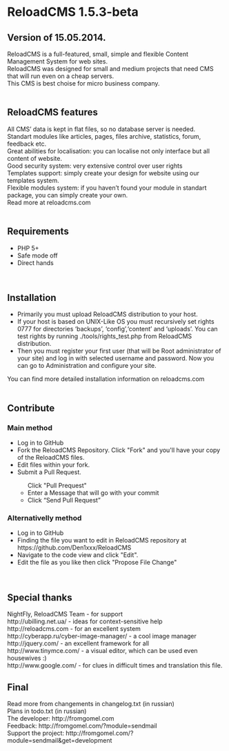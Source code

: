 <h1>ReloadCMS 1.5.3-beta</h1>
<h2>Version of 15.05.2014.</h2>
ReloadCMS is a full-featured, small, simple and flexible Content Management System for web sites.<br />
ReloadCMS was designed for small and medium projects that need CMS that will run even on a cheap servers.<br />
This CMS is best choise for micro business company.<br /><br />

<h2>ReloadCMS features</h2>
All CMS’ data is kept in flat files, so no database server is needed.<br />
Standart modules like articles, pages, files archive, statistics, forum, feedback etc.<br />
Great abilities for localisation: you can localise not only interface but all content of website.<br />
Good security system: very extensive control over user rights<br />
Templates support: simply create your design for website using our templates system.<br />
Flexible modules system: if you haven’t found your module in standart package, you can simply create your own.<br />
Read more at reloadcms.com<br /><br />
	
<h2>Requirements</h2>
<ul>
<li>PHP 5+</li>
<li>Safe mode off</li>
<li>Direct hands</li>
</ul>
<br />

<h2>Installation</h2>
<ul>
<li>Primarily you must upload ReloadCMS distribution to your host.</li>
<li>If your host is based on UNIX-Like OS you must recursively set rights 0777 for directories ‘backups’, ‘config’,‘content’ and ‘uploads’. You can test rights by running ./tools/rights_test.php from ReloadCMS distribution.</li>
<li>Then you must register your first user (that will be Root administrator of your site) and log in with selected username and password. Now you can go to Administration and configure your site.</li>
</ul>
You can find more detailed installation information on reloadcms.com<br /><br />

<h2>Contribute</h2>
<h3>Main method</h3>
<ul>
<li>Log in to GitHub</li>
<li>Fork the ReloadCMS Repository. Click "Fork" and you'll have your copy of the ReloadCMS files.</li>
<li>Edit files within your fork.</li> 
<li>Submit a Pull Request.</li>
<ul>
</li>Click "Pull Prequest"</li>
<li>Enter a Message that will go with your commit</li>
<li>Click “Send Pull Request”</li>
</ul>
</li>
</ul>
<h3>Alternativelly method</h3>
<ul>
<li>Log in to GitHub</li>
<li>Finding the file you want to edit in ReloadCMS repository at https://github.com/Den1xxx/ReloadCMS</li>
<li>Navigate to the code view and click "Edit".</li>
<li>Edit the file as you like then click "Propose File Change"</li>
</ul>
<br />

<h2>Special thanks</h2>
NightFly, ReloadCMS Team - for support<br />
http://ubilling.net.ua/ - ideas for context-sensitive help<br />
http://reloadcms.com - for an excellent system<br />
http://cyberapp.ru/cyber-image-manager/ - a cool image manager<br />
http://jquery.com/ - an excellent framework for all<br />
http://www.tinymce.com/ - a visual editor, which can be used even housewives :)<br />
http://www.google.com/ - for clues in difficult times and translation this file.<br />

<h2>Final</h2>
Read more from changements in changelog.txt (in russian)<br />
Plans in todo.txt (in russian)<br />
The developer: http://fromgomel.com<br />
Feedback: http://fromgomel.com/?module=sendmail<br />
Support the project: http://fromgomel.com/?module=sendmail&get=development <br />

